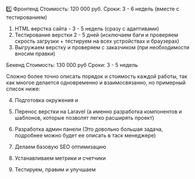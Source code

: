 1️⃣ Фронтенд
Стоимость: 120 000 руб.
Сроки: 3 - 6 недель (вместе с тестированием)
1. HTML верстка сайта - 3 - 5 недель (сразу с адаптивами)
2. Тестирование верстки  2 - 5 дней (исключаем баги и проверяем скрость загрузки + тестируем на всех устройствах и браузерах)
3. Выгружаем верстку и проверяем с заказчиком (при необходимости вносим правки)
   
Бекенд
Стоимость: 130 000 руб
Сроки: 3 - 5 недель

Сложно более точно описать порядок и стоимость каждой работы, так как многое делается одновременно и взаимосвязанно, но примерный список ниже:

4. Подготовка окружения и 
5. Перенос верстки на Laravel (а именно разработка компонентов и шаблонов, которые позволят легко расширять проект)
6. Разработка админ панели (Это довольно большая задача, подробнее можно будет ее описать в таск менеджере)
7. Делаем базовую SEO оптимизацию
8. Устанавливаем метрики и счетчики

9. Тестируем, правим и улучшаем


